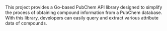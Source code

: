This project provides a Go-based PubChem API library designed to simplify the process of obtaining compound information from a PubChem database. With this library, developers can easily query and extract various attribute data of compounds.